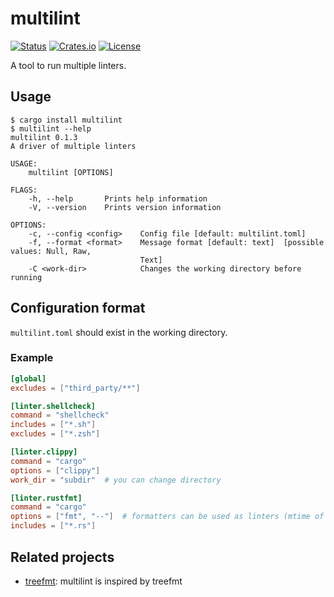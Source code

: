 # multilint

[![Status](https://img.shields.io/github/actions/workflow/status/regen100/multilint/rust.yml)](https://github.com/regen100/multilint/actions/workflows/rust.yml)
[![Crates.io](https://img.shields.io/crates/v/multilint)](https://crates.io/crates/multilint)
[![License](https://img.shields.io/github/license/regen100/multilint)](https://github.com/regen100/multilint/blob/main/LICENSE)

A tool to run multiple linters.

## Usage

    $ cargo install multilint
    $ multilint --help
    multilint 0.1.3
    A driver of multiple linters

    USAGE:
        multilint [OPTIONS]

    FLAGS:
        -h, --help       Prints help information
        -V, --version    Prints version information

    OPTIONS:
        -c, --config <config>    Config file [default: multilint.toml]
        -f, --format <format>    Message format [default: text]  [possible values: Null, Raw,
                                 Text]
        -C <work-dir>            Changes the working directory before running

## Configuration format

`multilint.toml` should exist in the working directory.

### Example

```toml
[global]
excludes = ["third_party/**"]

[linter.shellcheck]
command = "shellcheck"
includes = ["*.sh"]
excludes = ["*.zsh"]

[linter.clippy]
command = "cargo"
options = ["clippy"]
work_dir = "subdir"  # you can change directory

[linter.rustfmt]
command = "cargo"
options = ["fmt", "--"]  # formatters can be used as linters (mtime of the files are checked if `check_hash` is false)
includes = ["*.rs"]
```

## Related projects

*   [treefmt](https://github.com/numtide/treefmt): multilint is inspired by treefmt
